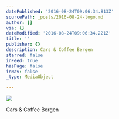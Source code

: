 ```yaml
---
datePublished: '2016-08-24T09:06:34.813Z'
sourcePath: _posts/2016-08-24-logo.md
author: []
via: {}
dateModified: '2016-08-24T09:06:34.221Z'
title: ''
publisher: {}
description: Cars & Coffee Bergen
starred: false
inFeed: true
hasPage: false
inNav: false
_type: MediaObject

---
```

![](https://the-grid-user-content.s3-us-west-2.amazonaws.com/9a2e4677-4f58-4bf1-b834-31a78264f1cc.jpg)

Cars & Coffee Bergen